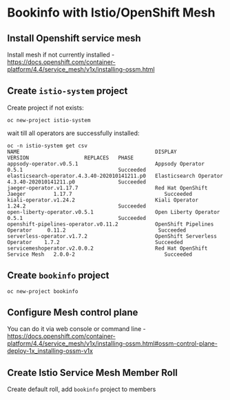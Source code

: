 # Bookinfo with Istio/OpenShift Mesh

## Install Openshift service mesh
Install mesh if not currently installed - https://docs.openshift.com/container-platform/4.4/service_mesh/v1x/installing-ossm.html

## Create `istio-system` project
Create project if not exists:

```
oc new-project istio-system
```

wait till all operators are successfully installed:

```
oc -n istio-system get csv
NAME                                            DISPLAY                          VERSION                  REPLACES   PHASE
appsody-operator.v0.5.1                         Appsody Operator                 0.5.1                               Succeeded
elasticsearch-operator.4.3.40-202010141211.p0   Elasticsearch Operator           4.3.40-202010141211.p0              Succeeded
jaeger-operator.v1.17.7                         Red Hat OpenShift Jaeger         1.17.7                              Succeeded
kiali-operator.v1.24.2                          Kiali Operator                   1.24.2                              Succeeded
open-liberty-operator.v0.5.1                    Open Liberty Operator            0.5.1                               Succeeded
openshift-pipelines-operator.v0.11.2            OpenShift Pipelines Operator     0.11.2                              Succeeded
serverless-operator.v1.7.2                      OpenShift Serverless Operator    1.7.2                               Succeeded
servicemeshoperator.v2.0.0.2                    Red Hat OpenShift Service Mesh   2.0.0-2                             Succeeded
```

## Create `bookinfo` project

```
oc new-project bookinfo
```

## Configure Mesh control plane
You can do it via web console or command line -https://docs.openshift.com/container-platform/4.4/service_mesh/v1x/installing-ossm.html#ossm-control-plane-deploy-1x_installing-ossm-v1x

##  Create Istio Service Mesh Member Roll
Create default roll, add `bookinfo` project to members




